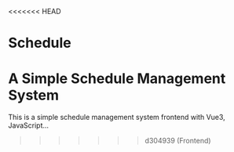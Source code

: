 <<<<<<< HEAD
# Schedule
A Simple Schedule Management System
=======
This is a simple schedule management system frontend with Vue3, JavaScript...
>>>>>>> d304939 (Frontend)
